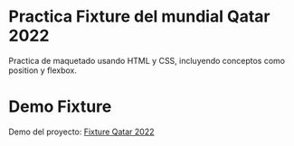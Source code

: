# Practica Fixture del mundial Qatar 2022

Practica de maquetado usando HTML y CSS, incluyendo conceptos como position y flexbox.

# Demo Fixture

Demo del proyecto: [Fixture Qatar 2022](https://rollingcodeschool.github.io/fixtureMundial/)


